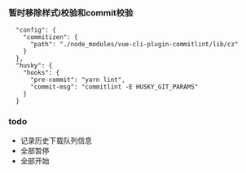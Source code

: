 ### 暂时移除样式i校验和commit校验
```json5
  "config": {
    "commitizen": {
      "path": "./node_modules/vue-cli-plugin-commitlint/lib/cz"
    }
  },
  "husky": {
    "hooks": {
      "pre-commit": "yarn lint",
      "commit-msg": "commitlint -E HUSKY_GIT_PARAMS"
    }
  }
```

### todo
- 记录历史下载队列信息
- 全部暂停
- 全部开始
